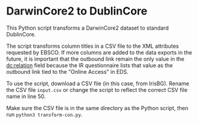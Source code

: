 # DarwinCore2 to DublinCore

This Python script transforms a DarwinCore2 dataset to standard DublinCore. 

The script transforms column titles in a CSV file to the XML attributes requested by EBSCO. If more columns are added to the data exports in the future, it is important that 
the outbound link remain the only value in the <dc:relation> field because the IR questionnaire lists that value as the outbound link tied to the "Online Access" in EDS.  

To use the script, download a CSV file (in this case, from IrisBG). Rename the CSV file ```input.csv``` or change the script 
to reflect the correct CSV file name in line 50. 

Make sure the CSV file is in the same directory as the Python script, then run ```python3 transform-con.py```. 

